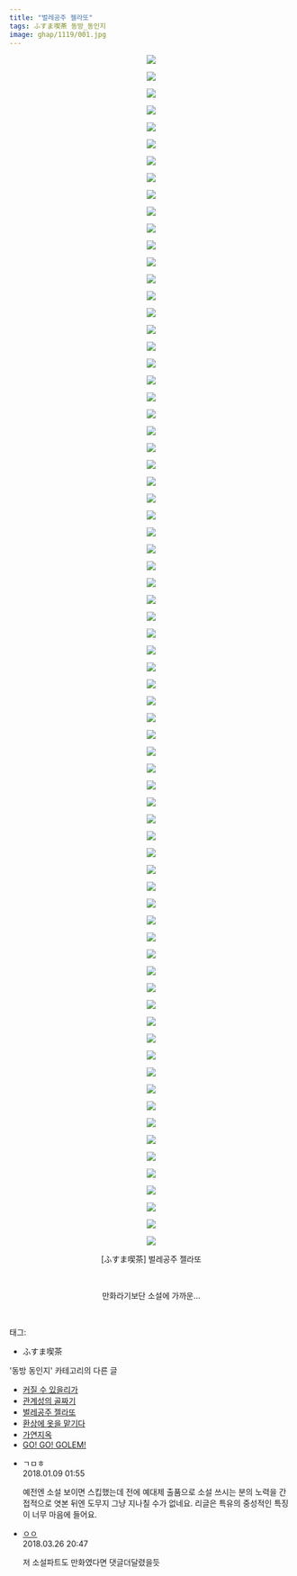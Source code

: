 ```yaml
---
title: "벌레공주 젤라또"
tags: ふすま喫茶 동방_동인지
image: ghap/1119/001.jpg
---
```

<div class="article">
<p style="text-align: center; clear: none; float: none;"><img src="{{ site.nasurl }}/ghap/1119/001.jpg"/></p>
<p style="text-align: center; clear: none; float: none;"><img src="{{ site.nasurl }}/ghap/1119/002.jpg"/></p>
<p style="text-align: center; clear: none; float: none;"><img src="{{ site.nasurl }}/ghap/1119/003.jpg"/></p>
<p style="text-align: center; clear: none; float: none;"><img src="{{ site.nasurl }}/ghap/1119/004.jpg"/></p>
<p style="text-align: center; clear: none; float: none;"><img src="{{ site.nasurl }}/ghap/1119/005.jpg"/></p>
<p style="text-align: center; clear: none; float: none;"><img src="{{ site.nasurl }}/ghap/1119/006.jpg"/></p>
<p style="text-align: center; clear: none; float: none;"><img src="{{ site.nasurl }}/ghap/1119/007.jpg"/></p>
<p style="text-align: center; clear: none; float: none;"><img src="{{ site.nasurl }}/ghap/1119/008.jpg"/></p>
<p style="text-align: center; clear: none; float: none;"><img src="{{ site.nasurl }}/ghap/1119/009.jpg"/></p>
<p style="text-align: center; clear: none; float: none;"><img src="{{ site.nasurl }}/ghap/1119/010.jpg"/></p>
<p style="text-align: center; clear: none; float: none;"><img src="{{ site.nasurl }}/ghap/1119/011.jpg"/></p>
<p style="text-align: center; clear: none; float: none;"><img src="{{ site.nasurl }}/ghap/1119/012.jpg"/></p>
<p style="text-align: center; clear: none; float: none;"><img src="{{ site.nasurl }}/ghap/1119/013.jpg"/></p>
<p style="text-align: center; clear: none; float: none;"><img src="{{ site.nasurl }}/ghap/1119/014.jpg"/></p>
<p style="text-align: center; clear: none; float: none;"><img src="{{ site.nasurl }}/ghap/1119/015.jpg"/></p>
<p style="text-align: center; clear: none; float: none;"><img src="{{ site.nasurl }}/ghap/1119/016.jpg"/></p>
<p style="text-align: center; clear: none; float: none;"><img src="{{ site.nasurl }}/ghap/1119/017.jpg"/></p>
<p style="text-align: center; clear: none; float: none;"><img src="{{ site.nasurl }}/ghap/1119/018.jpg"/></p>
<p style="text-align: center; clear: none; float: none;"><img src="{{ site.nasurl }}/ghap/1119/019.jpg"/></p>
<p style="text-align: center; clear: none; float: none;"><img src="{{ site.nasurl }}/ghap/1119/020.jpg"/></p>
<p style="text-align: center; clear: none; float: none;"><img src="{{ site.nasurl }}/ghap/1119/021.jpg"/></p>
<p style="text-align: center; clear: none; float: none;"><img src="{{ site.nasurl }}/ghap/1119/022.jpg"/></p>
<p style="text-align: center; clear: none; float: none;"><img src="{{ site.nasurl }}/ghap/1119/023.jpg"/></p>
<p style="text-align: center; clear: none; float: none;"><img src="{{ site.nasurl }}/ghap/1119/024.jpg"/></p>
<p style="text-align: center; clear: none; float: none;"><img src="{{ site.nasurl }}/ghap/1119/025.jpg"/></p>
<p style="text-align: center; clear: none; float: none;"><img src="{{ site.nasurl }}/ghap/1119/026.jpg"/></p>
<p style="text-align: center; clear: none; float: none;"><img src="{{ site.nasurl }}/ghap/1119/027.jpg"/></p>
<p style="text-align: center; clear: none; float: none;"><img src="{{ site.nasurl }}/ghap/1119/028.jpg"/></p>
<p style="text-align: center; clear: none; float: none;"><img src="{{ site.nasurl }}/ghap/1119/029.jpg"/></p>
<p style="text-align: center; clear: none; float: none;"><img src="{{ site.nasurl }}/ghap/1119/030.jpg"/></p>
<p style="text-align: center; clear: none; float: none;"><img src="{{ site.nasurl }}/ghap/1119/031.jpg"/></p>
<p style="text-align: center; clear: none; float: none;"><img src="{{ site.nasurl }}/ghap/1119/032.jpg"/></p>
<p style="text-align: center; clear: none; float: none;"><img src="{{ site.nasurl }}/ghap/1119/033.jpg"/></p>
<p style="text-align: center; clear: none; float: none;"><img src="{{ site.nasurl }}/ghap/1119/034.jpg"/></p>
<p style="text-align: center; clear: none; float: none;"><img src="{{ site.nasurl }}/ghap/1119/035.jpg"/></p>
<p style="text-align: center; clear: none; float: none;"><img src="{{ site.nasurl }}/ghap/1119/036.jpg"/></p>
<p style="text-align: center; clear: none; float: none;"><img src="{{ site.nasurl }}/ghap/1119/037.jpg"/></p>
<p style="text-align: center; clear: none; float: none;"><img src="{{ site.nasurl }}/ghap/1119/038.jpg"/></p>
<p style="text-align: center; clear: none; float: none;"><img src="{{ site.nasurl }}/ghap/1119/039.jpg"/></p>
<p style="text-align: center; clear: none; float: none;"><img src="{{ site.nasurl }}/ghap/1119/040.jpg"/></p>
<p style="text-align: center; clear: none; float: none;"><img src="{{ site.nasurl }}/ghap/1119/041.jpg"/></p>
<p style="text-align: center; clear: none; float: none;"><img src="{{ site.nasurl }}/ghap/1119/042.jpg"/></p>
<p style="text-align: center; clear: none; float: none;"><img src="{{ site.nasurl }}/ghap/1119/043.jpg"/></p>
<p style="text-align: center; clear: none; float: none;"><img src="{{ site.nasurl }}/ghap/1119/044.jpg"/></p>
<p style="text-align: center; clear: none; float: none;"><img src="{{ site.nasurl }}/ghap/1119/045.jpg"/></p>
<p style="text-align: center; clear: none; float: none;"><img src="{{ site.nasurl }}/ghap/1119/046.jpg"/></p>
<p style="text-align: center; clear: none; float: none;"><img src="{{ site.nasurl }}/ghap/1119/047.jpg"/></p>
<p style="text-align: center; clear: none; float: none;"><img src="{{ site.nasurl }}/ghap/1119/048.jpg"/></p>
<p style="text-align: center; clear: none; float: none;"><img src="{{ site.nasurl }}/ghap/1119/049.jpg"/></p>
<p style="text-align: center; clear: none; float: none;"><img src="{{ site.nasurl }}/ghap/1119/050.jpg"/></p>
<p style="text-align: center; clear: none; float: none;"><img src="{{ site.nasurl }}/ghap/1119/051.jpg"/></p>
<p style="text-align: center; clear: none; float: none;"><img src="{{ site.nasurl }}/ghap/1119/052.jpg"/></p>
<p style="text-align: center; clear: none; float: none;"><img src="{{ site.nasurl }}/ghap/1119/053.jpg"/></p>
<p style="text-align: center; clear: none; float: none;"><img src="{{ site.nasurl }}/ghap/1119/054.jpg"/></p>
<p style="text-align: center; clear: none; float: none;"><img src="{{ site.nasurl }}/ghap/1119/055.jpg"/></p>
<p style="text-align: center; clear: none; float: none;"><img src="{{ site.nasurl }}/ghap/1119/056.jpg"/></p>
<p style="text-align: center; clear: none; float: none;"><img src="{{ site.nasurl }}/ghap/1119/057.jpg"/></p>
<p style="text-align: center; clear: none; float: none;"><img src="{{ site.nasurl }}/ghap/1119/058.jpg"/></p>
<p style="text-align: center; clear: none; float: none;"><img src="{{ site.nasurl }}/ghap/1119/059.jpg"/></p>
<p style="text-align: center; clear: none; float: none;"><img src="{{ site.nasurl }}/ghap/1119/060.jpg"/></p>
<p style="text-align: center; clear: none; float: none;"><img src="{{ site.nasurl }}/ghap/1119/061.jpg"/></p>
<p style="text-align: center; clear: none; float: none;"><img src="{{ site.nasurl }}/ghap/1119/062.jpg"/></p>
<p style="text-align: center; clear: none; float: none;"><img src="{{ site.nasurl }}/ghap/1119/063.jpg"/></p>
<p style="text-align: center; clear: none; float: none;"><img src="{{ site.nasurl }}/ghap/1119/064.jpg"/></p>
<p style="text-align: center; clear: none; float: none;"><img src="{{ site.nasurl }}/ghap/1119/065.jpg"/></p>
<p style="text-align: center; clear: none; float: none;"><img src="{{ site.nasurl }}/ghap/1119/066.jpg"/></p>
<p style="text-align: center; clear: none; float: none;"><img src="{{ site.nasurl }}/ghap/1119/067.jpg"/></p>
<p style="text-align: center; clear: none; float: none;"><img src="{{ site.nasurl }}/ghap/1119/068.jpg"/></p>
<p style="text-align: center; clear: none; float: none;"><img src="{{ site.nasurl }}/ghap/1119/069.jpg"/></p>
<p style="text-align: center; clear: none; float: none;"><img src="{{ site.nasurl }}/ghap/1119/070.jpg"/></p>
<p style="text-align: center; clear: none; float: none;"><img src="{{ site.nasurl }}/ghap/1119/071.jpg"/></p>
<p style="text-align: center; clear: none; float: none;">[ふすま喫茶] 벌레공주 젤라또</p>
<p style="text-align: center; clear: none; float: none;"><br/></p>
<p style="text-align: center; clear: none; float: none;">만화라기보단 소설에 가까운...<br/></p>
<p><br/></p>
</div><div class="tagTrail">
<p>태그: </p>
<ul>
<li>ふすま喫茶</li>
</ul>
</div><div class="another">
<p>'동방 동인지' 카테고리의 다른 글</p>
<ul>
<li><a href="/2016-07-26-ghap_1121">커질 수 있을리가</a></li>
<li><a href="/2016-07-26-ghap_1120">관계성의 골짜기</a></li>
<li><a href="/2016-07-26-ghap_1119">벌레공주 젤라또</a></li>
<li><a href="/2016-07-26-ghap_1117">환상에 옷을 맡기다</a></li>
<li><a href="/2016-07-26-ghap_1116">가연지옥</a></li>
<li><a href="/2016-07-26-ghap_1115">GO! GO! GOLEM!</a></li>
</ul>
</div><div class="cb_module cb_fluid">
<div class="cb_wrt cb_profile">
<div class="comment">
<ul>
<li class="cb_thumb_off" id="comment15169628">
<div class="cb_comment_area">
<div class="cb_info_area">
<div class="cb_section">
<span class="cb_nick_name">ㄱㅁㅎ</span>
</div>
<div class="cb_section">
<span class="cb_date">2018.01.09 01:55 </span>
</div>
</div>
<div class="cb_dsc_comment">
<p class="cb_dsc">
											예전엔 소설 보이면 스킵했는데 전에 예대제 출품으로 소설 쓰시는 분의 노력을 간접적으로 엿본 뒤엔 도무지 그냥 지나칠 수가 없네요. 리글은 특유의 중성적인 특징이 너무 마음에 들어요.
										</p>
</div>
</div></li>
<li class="cb_thumb_off" id="comment15227772">
<div class="cb_comment_area">
<div class="cb_info_area">
<div class="cb_section">
<span class="cb_nick_name"> <a href="http://http:/gggtttt" onclick="return openLinkInNewWindow(this)">ㅇㅇ</a></span>
</div>
<div class="cb_section">
<span class="cb_date">2018.03.26 20:47 </span>
</div>
</div>
<div class="cb_dsc_comment">
<p class="cb_dsc">
											저 소설파트도 만화였다면 댓글더달렸을듯
										</p>
</div>
</div></li>
</ul>
</div>
</div><!-- commentList close -->
</div>
<br/>
<p id="refer"></p>
<br/>
